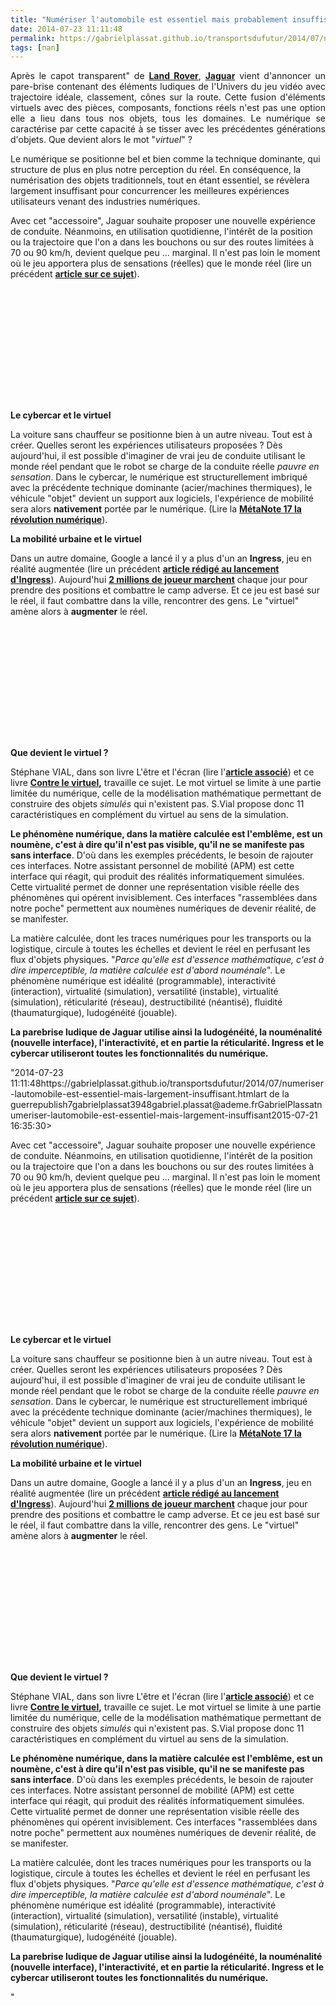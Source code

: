 ```yaml
---
title: "Numériser l'automobile est essentiel mais probablement insuffisant"
date: 2014-07-23 11:11:48
permalink: https://gabrielplassat.github.io/transportsdufutur/2014/07/numeriser-lautomobile-est-essentiel-mais-largement-insuffisant.html
tags: [nan]
---
```


<p style="text-align: justify;">Après le capot transparent" de <a href=""http://news.autoplus.fr/news/1481655/New-York-2014-capot-invisible-transparent-4x4-SUV-concept-Land-Rover-Discovery"" target=""_blank""><strong>Land Rover</strong></a>, <a href=""http://news.autoplus.fr/news/1484594/Pare-brise-virtuel-Simulation-automobile-Technologie-Jaguar-F-Type"" target=""_blank""><strong>Jaguar</strong></a> vient d'annoncer un pare-brise contenant des éléments ludiques de l'Univers du jeu vidéo avec trajectoire idéale, classement, cônes sur la route. Cette fusion d'éléments virtuels avec des pièces, composants, fonctions réels n'est pas une option elle a lieu dans tous nos objets, tous les domaines. Le numérique se caractérise par cette capacité à se tisser avec les précédentes générations d'objets. Que devient alors le mot "<em>virtuel</em>" ?</p> <p style=""text-align: justify>Le numérique se positionne bel et bien comme la technique dominante, qui structure de plus en plus notre perception du réel. En conséquence, la numérisation des objets traditionnels, tout en étant essentiel, se révèlera largement insuffisant pour concurrencer les meilleures expériences utilisateurs venant des industries numériques. </p> <p style=""text-align: justify></p>  <!--more-->  <p style=""text-align: justify>Avec cet "accessoire", Jaguar souhaite proposer une nouvelle expérience de conduite. Néanmoins, en utilisation quotidienne, l'intérêt de la position ou la trajectoire que l'on a dans les bouchons ou sur des routes limitées à 70 ou 90 km/h, devient quelque peu ... marginal. Il n'est pas loin le moment où le jeu apportera plus de sensations (réelles) que le monde réel (lire un précédent <a href="https://gabrielplassat.github.io/transportsdufutur/2010/01/quand-le-virtuel-donnera-plus-de-sensations-reelles-que-le-reel.html"" target=""_blank""><strong>article sur ce sujet</strong></a>).</p> <p><iframe allowfullscreen="""" frameborder=""0"" height=""315"" src=""//www.youtube.com/embed/FeK9IkSD_nI"" width=""560""></iframe></p> <p style=""text-align: justify> </p> <p style=""text-align: justify><strong>Le cybercar et le virtuel</strong></p> <p style=""text-align: justify>La voiture sans chauffeur se positionne bien à un autre niveau. Tout est à créer. Quelles seront les expériences utilisateurs proposées ? Dès aujourd'hui, il est possible d'imaginer de vrai jeu de conduite utilisant le monde réel pendant que le robot se charge de la conduite réelle <em>pauvre en sensation</em>. Dans le cybercar, le numérique est structurellement imbriqué avec la précédente technique dominante (acier/machines thermiques), le véhicule "objet" devient un support aux logiciels, l'expérience de mobilité sera alors <strong>nativement</strong> portée par le numérique. (Lire la <a href="https://gabrielplassat.github.io/transportsdufutur/2013/08/metanote-17-la-mutation-numerique-nengendre-pas-seulement-de-nouveaux-moyens-de-transports-elle-modi.html"" target=""_blank""><strong>MétaNote 17 la révolution numérique</strong></a>).</p> <p style=""text-align: justify><strong>La mobilité urbaine et le virtuel</strong></p> <p style=""text-align: justify>Dans un autre domaine, Google a lancé il y a plus d'un an <strong>Ingress</strong>, jeu en réalité augmentée (lire un précédent <a href="https://gabrielplassat.github.io/transportsdufutur/2012/11/ibm-dans-son-dernier-executive-report-tranforming-retail-engaging-customers-through-information-influencers-and-interacti.html"" target=""_blank""><strong>article rédigé au lancement d'Ingress</strong></a>). Aujourd'hui <a href=""http://obsession.nouvelobs.com/jeux-video/20140710.OBS3399/ingress-ou-quand-google-fait-marcher-deux-millions-de-joueurs.html"" target=""_blank""><strong>2 millions de joueur marchent</strong></a> chaque jour pour prendre des positions et combattre le camp adverse. Et ce jeu est basé sur le réel, il faut combattre dans la ville, rencontrer des gens. Le "virtuel" amène alors à <strong>augmenter</strong> le réel.</p> <p><iframe allowfullscreen="""" frameborder=""0"" height=""315"" src=""//www.youtube.com/embed/X4hY0UBAmlo"" width=""560""></iframe></p> <p> </p> <p><strong>Que devient le virtuel ?</strong></p> <p style=""text-align: justify>Stéphane VIAL, dans son livre L'être et l'écran (lire l'<a href="https://gabrielplassat.github.io/transportsdufutur/2013/09/la-these-de-stephane-vial-rassemble-des-points-essentiels-a-connaitre-concernant-la-revolution-numerique-la-metanote.html"" target=""_blank""><strong>article associé</strong></a>) et ce livre <strong><a href=""http://www.academia.edu/3179860/_2014_Contre_le_virtuel_une_deconstruction"" target=""_blank"">Contre le virtuel</a>,</strong> travaille ce sujet. Le mot virtuel se limite à une partie limitée du numérique, celle de la modélisation mathématique permettant de construire des objets <em>simulés</em> qui n'existent pas. S.Vial propose donc 11 caractéristiques en complément du virtuel au sens de la simulation. </p> <p style=""text-align: justify><strong>Le phénomène numérique, dans la matière calculée est l'emblême, est un noumène, c'est à dire qu'il n'est pas visible, qu'il ne se manifeste pas sans interface</strong>. D'où dans les exemples précédents, le besoin de rajouter ces interfaces. Notre assistant personnel de mobilité (APM) est cette interface qui réagit, qui produit des réalités informatiquement simulées. Cette virtualité permet de donner une représentation visible réelle des phénomènes qui opérent invisiblement. Ces interfaces "rassemblées dans notre poche" permettent aux noumènes numériques de devenir réalité, de se manifester. </p> <p style=""text-align: justify>La matière calculée, dont les traces numériques pour les transports ou la logistique, circule à toutes les échelles et devient le réel en perfusant les flux d'objets physiques. "<em>Parce qu'elle est d'essence mathématique, c'est à dire imperceptible, la matière calculée est d'abord nouménale</em>". Le phénomène numérique est idéalité (programmable), interactivité (interaction), virtualité (simulation), versatilité (instable), virtualité (simulation), réticularité (réseau), destructibilité (néantisé), fluidité (thaumaturgique), ludogénéité (jouable).</p> <p style=""text-align: justify><strong>La parebrise ludique de Jaguar utilise ainsi la ludogénéité, la nouménalité (nouvelle interface), l'interactivité, et en partie la réticularité. Ingress et le cybercar utiliseront toutes les fonctionnalités du numérique.</strong></p>"2014-07-23 11:11:48https://gabrielplassat.github.io/transportsdufutur/2014/07/numeriser-lautomobile-est-essentiel-mais-largement-insuffisant.htmlart de la guerrepublish7gabrielplassat3948gabriel.plassat@ademe.frGabrielPlassatnumeriser-lautomobile-est-essentiel-mais-largement-insuffisant2015-07-21 16:35:30></p>  <!--more-->  <p style=""text-align: justify>Avec cet "accessoire", Jaguar souhaite proposer une nouvelle expérience de conduite. Néanmoins, en utilisation quotidienne, l'intérêt de la position ou la trajectoire que l'on a dans les bouchons ou sur des routes limitées à 70 ou 90 km/h, devient quelque peu ... marginal. Il n'est pas loin le moment où le jeu apportera plus de sensations (réelles) que le monde réel (lire un précédent <a href="https://gabrielplassat.github.io/transportsdufutur/2010/01/quand-le-virtuel-donnera-plus-de-sensations-reelles-que-le-reel.html"" target=""_blank""><strong>article sur ce sujet</strong></a>).</p> <p><iframe allowfullscreen="""" frameborder=""0"" height=""315"" src=""//www.youtube.com/embed/FeK9IkSD_nI"" width=""560""></iframe></p> <p style=""text-align: justify> </p> <p style=""text-align: justify><strong>Le cybercar et le virtuel</strong></p> <p style=""text-align: justify>La voiture sans chauffeur se positionne bien à un autre niveau. Tout est à créer. Quelles seront les expériences utilisateurs proposées ? Dès aujourd'hui, il est possible d'imaginer de vrai jeu de conduite utilisant le monde réel pendant que le robot se charge de la conduite réelle <em>pauvre en sensation</em>. Dans le cybercar, le numérique est structurellement imbriqué avec la précédente technique dominante (acier/machines thermiques), le véhicule "objet" devient un support aux logiciels, l'expérience de mobilité sera alors <strong>nativement</strong> portée par le numérique. (Lire la <a href="https://gabrielplassat.github.io/transportsdufutur/2013/08/metanote-17-la-mutation-numerique-nengendre-pas-seulement-de-nouveaux-moyens-de-transports-elle-modi.html"" target=""_blank""><strong>MétaNote 17 la révolution numérique</strong></a>).</p> <p style=""text-align: justify><strong>La mobilité urbaine et le virtuel</strong></p> <p style=""text-align: justify>Dans un autre domaine, Google a lancé il y a plus d'un an <strong>Ingress</strong>, jeu en réalité augmentée (lire un précédent <a href="https://gabrielplassat.github.io/transportsdufutur/2012/11/ibm-dans-son-dernier-executive-report-tranforming-retail-engaging-customers-through-information-influencers-and-interacti.html"" target=""_blank""><strong>article rédigé au lancement d'Ingress</strong></a>). Aujourd'hui <a href=""http://obsession.nouvelobs.com/jeux-video/20140710.OBS3399/ingress-ou-quand-google-fait-marcher-deux-millions-de-joueurs.html"" target=""_blank""><strong>2 millions de joueur marchent</strong></a> chaque jour pour prendre des positions et combattre le camp adverse. Et ce jeu est basé sur le réel, il faut combattre dans la ville, rencontrer des gens. Le "virtuel" amène alors à <strong>augmenter</strong> le réel.</p> <p><iframe allowfullscreen="""" frameborder=""0"" height=""315"" src=""//www.youtube.com/embed/X4hY0UBAmlo"" width=""560""></iframe></p> <p> </p> <p><strong>Que devient le virtuel ?</strong></p> <p style=""text-align: justify>Stéphane VIAL, dans son livre L'être et l'écran (lire l'<a href="https://gabrielplassat.github.io/transportsdufutur/2013/09/la-these-de-stephane-vial-rassemble-des-points-essentiels-a-connaitre-concernant-la-revolution-numerique-la-metanote.html"" target=""_blank""><strong>article associé</strong></a>) et ce livre <strong><a href=""http://www.academia.edu/3179860/_2014_Contre_le_virtuel_une_deconstruction"" target=""_blank"">Contre le virtuel</a>,</strong> travaille ce sujet. Le mot virtuel se limite à une partie limitée du numérique, celle de la modélisation mathématique permettant de construire des objets <em>simulés</em> qui n'existent pas. S.Vial propose donc 11 caractéristiques en complément du virtuel au sens de la simulation. </p> <p style=""text-align: justify><strong>Le phénomène numérique, dans la matière calculée est l'emblême, est un noumène, c'est à dire qu'il n'est pas visible, qu'il ne se manifeste pas sans interface</strong>. D'où dans les exemples précédents, le besoin de rajouter ces interfaces. Notre assistant personnel de mobilité (APM) est cette interface qui réagit, qui produit des réalités informatiquement simulées. Cette virtualité permet de donner une représentation visible réelle des phénomènes qui opérent invisiblement. Ces interfaces "rassemblées dans notre poche" permettent aux noumènes numériques de devenir réalité, de se manifester. </p> <p style=""text-align: justify>La matière calculée, dont les traces numériques pour les transports ou la logistique, circule à toutes les échelles et devient le réel en perfusant les flux d'objets physiques. "<em>Parce qu'elle est d'essence mathématique, c'est à dire imperceptible, la matière calculée est d'abord nouménale</em>". Le phénomène numérique est idéalité (programmable), interactivité (interaction), virtualité (simulation), versatilité (instable), virtualité (simulation), réticularité (réseau), destructibilité (néantisé), fluidité (thaumaturgique), ludogénéité (jouable).</p> <p style=""text-align: justify><strong>La parebrise ludique de Jaguar utilise ainsi la ludogénéité, la nouménalité (nouvelle interface), l'interactivité, et en partie la réticularité. Ingress et le cybercar utiliseront toutes les fonctionnalités du numérique.</strong></p>"
